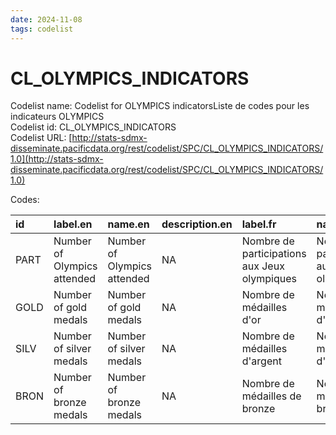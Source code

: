 ```yaml
---
date: 2024-11-08
tags: codelist
---
```


# CL_OLYMPICS_INDICATORS

Codelist name: Codelist for OLYMPICS indicatorsListe de codes pour les indicateurs OLYMPICS  
Codelist id: CL_OLYMPICS_INDICATORS  
Codelist URL: [http://stats-sdmx-disseminate.pacificdata.org/rest/codelist/SPC/CL_OLYMPICS_INDICATORS/1.0](http://stats-sdmx-disseminate.pacificdata.org/rest/codelist/SPC/CL_OLYMPICS_INDICATORS/1.0)  

Codes:  

|id   |label.en                    |name.en                     |description.en |label.fr                                     |name.fr                                      |description.fr |
|:----|:---------------------------|:---------------------------|:--------------|:--------------------------------------------|:--------------------------------------------|:--------------|
|PART |Number of Olympics attended |Number of Olympics attended |NA             |Nombre de participations aux Jeux olympiques |Nombre de participations aux Jeux olympiques |NA             |
|GOLD |Number of gold medals       |Number of gold medals       |NA             |Nombre de médailles d'or                     |Nombre de médailles d'or                     |NA             |
|SILV |Number of silver medals     |Number of silver medals     |NA             |Nombre de médailles d'argent                 |Nombre de médailles d'argent                 |NA             |
|BRON |Number of bronze medals     |Number of bronze medals     |NA             |Nombre de médailles de bronze                |Nombre de médailles de bronze                |NA             |
